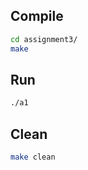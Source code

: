 ## Compile
```bash
cd assignment3/
make
```

## Run
```bash
./a1
```

## Clean
```bash
make clean
```
